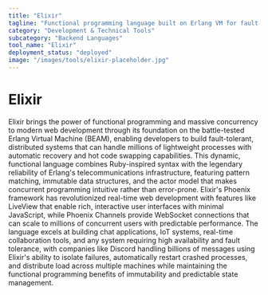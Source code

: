 ```yaml
---
title: "Elixir"
tagline: "Functional programming language built on Erlang VM for fault-tolerant systems"
category: "Development & Technical Tools"
subcategory: "Backend Languages"
tool_name: "Elixir"
deployment_status: "deployed"
image: "/images/tools/elixir-placeholder.jpg"
---
```


# Elixir

Elixir brings the power of functional programming and massive concurrency to modern web development through its foundation on the battle-tested Erlang Virtual Machine (BEAM), enabling developers to build fault-tolerant, distributed systems that can handle millions of lightweight processes with automatic recovery and hot code swapping capabilities. This dynamic, functional language combines Ruby-inspired syntax with the legendary reliability of Erlang's telecommunications infrastructure, featuring pattern matching, immutable data structures, and the actor model that makes concurrent programming intuitive rather than error-prone. Elixir's Phoenix framework has revolutionized real-time web development with features like LiveView that enable rich, interactive user interfaces with minimal JavaScript, while Phoenix Channels provide WebSocket connections that can scale to millions of concurrent users with predictable performance. The language excels at building chat applications, IoT systems, real-time collaboration tools, and any system requiring high availability and fault tolerance, with companies like Discord handling billions of messages using Elixir's ability to isolate failures, automatically restart crashed processes, and distribute load across multiple machines while maintaining the functional programming benefits of immutability and predictable state management.